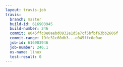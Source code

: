 ```yaml
---
layout: travis-job
travis:
  branch: master
  build-id: 616903945
  build-number: 246
  commit: e045ffc0e0aebd0932e1d5a7cf5bfbf63bb2606f
  commit-range: 19fc31c60db3...e045ffc0e0ae
  job-id: 616903946
  job-number: 246.1
  os-name: linux
  test-result: 0
---
```

